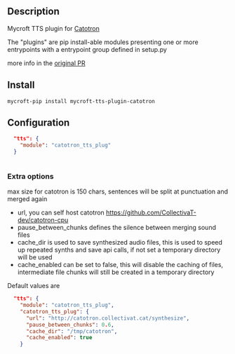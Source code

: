 ## Description
Mycroft TTS plugin for [Catotron](http://catotron.collectivat.cat/)

The "plugins" are pip install-able modules presenting one or more entrypoints with a entrypoint group defined in setup.py

more info in the [original PR](https://github.com/MycroftAI/mycroft-core/pull/2594)

## Install

`mycroft-pip install mycroft-tts-plugin-catotron`

## Configuration

```json
  "tts": {
    "module": "catotron_tts_plug"
  }
 
```

### Extra options

max size for catotron is 150 chars, sentences will be split at punctuation and merged again

- url, you can self host catotron https://github.com/CollectivaT-dev/catotron-cpu
- pause_between_chunks defines the silence between merging sound files
- cache_dir is used to save synthesized audio files, this is used to speed up repeated synths and save api calls, if not set a temporary directory will be used
- cache_enabled can be set to false, this will disable the caching of files, intermediate file chunks will still be created in a temporary directory
           
Default values are

```json
  "tts": {
    "module": "catotron_tts_plug",
    "catotron_tts_plug": {
      "url": "http://catotron.collectivat.cat/synthesize",
      "pause_between_chunks": 0.6,
      "cache_dir": "/tmp/catotron",
      "cache_enabled": true
    }
 
```
